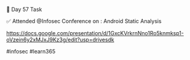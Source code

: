 🎯 Day 57 Task


✅ Attended @Infosec Conference on : Android  Static Analysis 


https://docs.google.com/presentation/d/1GxcKVrkrnNno1Ro5knmksp1-oVzein6y2xMJxJ9Kz3g/edit?usp=drivesdk


#infosec #learn365
